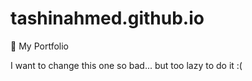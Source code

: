 # tashinahmed.github.io
:muscle: My Portfolio

I want to change this one so bad... but too lazy to do it :( 
